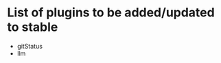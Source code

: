 # List of plugins to be added/updated to stable
<!--
Put the name of the plugin as a list item here, So like
- filemanager2
-->
- gitStatus
- llm
